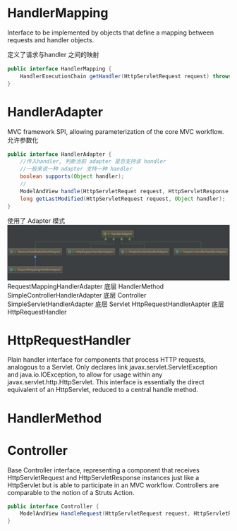 # HandlerMapping
Interface to be implemented by objects 
that define a mapping between requests and handler objects.

定义了请求与handler 之间的映射

```java
public interface HandlerMapping {
    HandlerExecutionChain getHandler(HttpServletRequest request) throws Exception;
}
```

# HandlerAdapter
MVC framework SPI, allowing parameterization of the core MVC workflow.
允许参数化

```java
public interface HandlerAdapter {
    //传入handler, 判断当前 adapter 是否支持该 handler
    //一般来说一种 adapter 支持一种 handler
    boolean supports(Object handler);
    //
    ModelAndView handle(HttpServletRequet request, HttpServletResponse response, Object handler) throws Exception;
    long getLastModified(HttpServletRequest request, Object handler);
}
```

使用了 Adapter 模式
![](imgs/HandlerAdapter.PNG)
RequestMappingHandlerAdapter 底层 HandlerMethod
SimpleControllerHandlerAdapter 底层 Controller
SimpleServletHandlerAdapter 底层 Servlet
HttpRequestHandlerAapter 底层 HttpRequestHandler

# HttpRequestHandler
Plain handler interface for components that process HTTP requests,
analogous to a Servlet. Only declares link javax.servlet.ServletException
and java.io.IOException, to allow for usage within any
javax.servlet.http.HttpServlet. This interface is essentially the
direct equivalent of an HttpServlet, reduced to a central handle method.

# HandlerMethod

# Controller
Base Controller interface, representing a component that receives
HttpServletRequest and HttpServletResponse
instances just like a HttpServlet but is able to
participate in an MVC workflow. Controllers are comparable to the
notion of a Struts Action.

```java
public interface Controller {
    ModelAndView HandleRequest(HttpServletRequest request, HttpServletResponse) throws Exceptoin;
}
```
